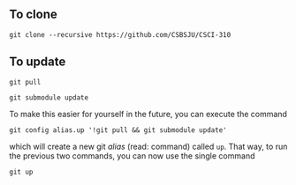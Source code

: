 ## To clone
```
git clone --recursive https://github.com/CSBSJU/CSCI-310
```

## To update
```
git pull
```

```
git submodule update
```

To make this easier for yourself in the future, you can execute the command

```
git config alias.up '!git pull && git submodule update'
```

which will create a new git _alias_ (read: command) called `up`. That way, to
run the previous two commands, you can now use the single command

```
git up
```

